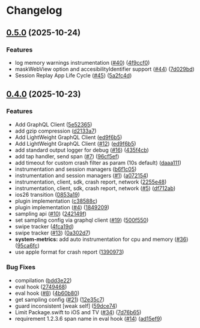 # Changelog

## [0.5.0](https://github.com/launchdarkly/swift-launchdarkly-observability/compare/swift-launchdarkly-observability-v0.4.0...swift-launchdarkly-observability-v0.5.0) (2025-10-24)


### Features

* log memory warnings instrumentation ([#40](https://github.com/launchdarkly/swift-launchdarkly-observability/issues/40)) ([4f9ccf0](https://github.com/launchdarkly/swift-launchdarkly-observability/commit/4f9ccf0e7e4fb42891eb3ef8b059cb002768cc4c))
* maskWebView option and accesibilityIdentifier support ([#44](https://github.com/launchdarkly/swift-launchdarkly-observability/issues/44)) ([7d029bd](https://github.com/launchdarkly/swift-launchdarkly-observability/commit/7d029bde30c4ce0d12bfd8c0ada9eef32c0cec6a))
* Session Replay App Life Cycle ([#45](https://github.com/launchdarkly/swift-launchdarkly-observability/issues/45)) ([5a2fc4d](https://github.com/launchdarkly/swift-launchdarkly-observability/commit/5a2fc4d94bd979afcf43e78b31dc0055ea2f7e61))

## [0.4.0](https://github.com/launchdarkly/swift-launchdarkly-observability/compare/swift-launchdarkly-observability-v0.3.0...swift-launchdarkly-observability-v0.4.0) (2025-10-23)


### Features

* Add GraphQL Client ([5e52365](https://github.com/launchdarkly/swift-launchdarkly-observability/commit/5e5236594cc71cae09ecc116d64c43c45fffd2e5))
* add gzip compression ([d2133a7](https://github.com/launchdarkly/swift-launchdarkly-observability/commit/d2133a7f37360c7bc643542cad652b3c4bb905d6))
* Add LightWeight GraphQL Client ([ed9f6b5](https://github.com/launchdarkly/swift-launchdarkly-observability/commit/ed9f6b574d4efa8f3b2ee4e55816c8aec7c7b24d))
* Add LightWeight GraphQL Client ([#12](https://github.com/launchdarkly/swift-launchdarkly-observability/issues/12)) ([ed9f6b5](https://github.com/launchdarkly/swift-launchdarkly-observability/commit/ed9f6b574d4efa8f3b2ee4e55816c8aec7c7b24d))
* add standard output logger for debug ([#16](https://github.com/launchdarkly/swift-launchdarkly-observability/issues/16)) ([435f4cb](https://github.com/launchdarkly/swift-launchdarkly-observability/commit/435f4cbc02741c03b9b946f1c199fe3316d67b69))
* add tap handler, send span ([#7](https://github.com/launchdarkly/swift-launchdarkly-observability/issues/7)) ([96cf5ef](https://github.com/launchdarkly/swift-launchdarkly-observability/commit/96cf5efdcf52e9e60036ee03f54edc75f1c6a024))
* add timeout for custom crash filter as param (10s default) ([daaa111](https://github.com/launchdarkly/swift-launchdarkly-observability/commit/daaa111e1c07ab98404118d780368077c1781615))
* instrumentation and session managers ([b6f1c05](https://github.com/launchdarkly/swift-launchdarkly-observability/commit/b6f1c0569fed64a366d238d206157876c7a43ed6))
* instrumentation and session managers ([#1](https://github.com/launchdarkly/swift-launchdarkly-observability/issues/1)) ([a072154](https://github.com/launchdarkly/swift-launchdarkly-observability/commit/a07215428effa396df84a625c66c23600592608e))
* instrumentation, client, sdk, crash report, network ([2255e48](https://github.com/launchdarkly/swift-launchdarkly-observability/commit/2255e4835db75261f35ac4a02887d4f27ae24256))
* instrumentation, client, sdk, crash report, network ([#5](https://github.com/launchdarkly/swift-launchdarkly-observability/issues/5)) ([df712ab](https://github.com/launchdarkly/swift-launchdarkly-observability/commit/df712abbd45e20021fcdc0fcc4bb902f770480be))
* ios26 transition ([0853a19](https://github.com/launchdarkly/swift-launchdarkly-observability/commit/0853a192fe3ae4735e6a27ddc9969cf74056965a))
* plugin implementation ([c38588c](https://github.com/launchdarkly/swift-launchdarkly-observability/commit/c38588ca04b0c1f7e73af6e4f28ecaacf0f4f9da))
* plugin implementation ([#4](https://github.com/launchdarkly/swift-launchdarkly-observability/issues/4)) ([1849209](https://github.com/launchdarkly/swift-launchdarkly-observability/commit/184920966ba6973829e5efdd6d58435a428e09aa))
* sampling api ([#10](https://github.com/launchdarkly/swift-launchdarkly-observability/issues/10)) ([242149f](https://github.com/launchdarkly/swift-launchdarkly-observability/commit/242149fd2bcf7c3b519a1f6a2c20df7c99c067d7))
* set sampling config via graphql client ([#19](https://github.com/launchdarkly/swift-launchdarkly-observability/issues/19)) ([500f550](https://github.com/launchdarkly/swift-launchdarkly-observability/commit/500f550c51aac65a6c47a18a402668b15fdad52f))
* swipe tracker ([4fca19d](https://github.com/launchdarkly/swift-launchdarkly-observability/commit/4fca19d30942554a981cb9a3a44a5f9233cc3e95))
* swipe tracker ([#13](https://github.com/launchdarkly/swift-launchdarkly-observability/issues/13)) ([0a302d7](https://github.com/launchdarkly/swift-launchdarkly-observability/commit/0a302d75e26c73f4a63dc6f577761cce937c9061))
* **system-metrics:** add auto instrumentation for cpu and memory ([#36](https://github.com/launchdarkly/swift-launchdarkly-observability/issues/36)) ([95ca6fc](https://github.com/launchdarkly/swift-launchdarkly-observability/commit/95ca6fc1799af4c2786ce21f8207fc1e02815c44))
* use apple format for crash report ([1390973](https://github.com/launchdarkly/swift-launchdarkly-observability/commit/1390973f075f5d3185e31681dc8bbe3f7b5013b1))


### Bug Fixes

* compilation ([bdd3e22](https://github.com/launchdarkly/swift-launchdarkly-observability/commit/bdd3e22cdf88f55271a120be9157db81477358c6))
* eval hook ([2749468](https://github.com/launchdarkly/swift-launchdarkly-observability/commit/27494681da2b1116ad0ed17e26b9bd57a145bb15))
* eval hook ([#8](https://github.com/launchdarkly/swift-launchdarkly-observability/issues/8)) ([4b60b80](https://github.com/launchdarkly/swift-launchdarkly-observability/commit/4b60b80ce25c3e19760b59efbe9446b8bda41484))
* get sampling config ([#21](https://github.com/launchdarkly/swift-launchdarkly-observability/issues/21)) ([12e35c7](https://github.com/launchdarkly/swift-launchdarkly-observability/commit/12e35c71dfc99662f4da5738dea2546d4ded70ec))
* guard inconsistent [weak self] ([59dce74](https://github.com/launchdarkly/swift-launchdarkly-observability/commit/59dce7445a70463731ea6d7295bafc9dc1774e89))
* Limit Package.swift to iOS and TV ([#34](https://github.com/launchdarkly/swift-launchdarkly-observability/issues/34)) ([7d76b65](https://github.com/launchdarkly/swift-launchdarkly-observability/commit/7d76b655947baebd59228a629d2195737316bc2e))
* requirement 1.2.3.6 span name in eval hook ([#14](https://github.com/launchdarkly/swift-launchdarkly-observability/issues/14)) ([ad15ef9](https://github.com/launchdarkly/swift-launchdarkly-observability/commit/ad15ef97142d196a1af09532690bbb3d03eda253))
